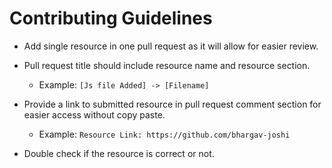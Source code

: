 # Contributing Guidelines

- Add single resource in one pull request as it will allow for easier review.

- Pull request title should include resource name and resource section.
  - Example: `[Js file Added] -> [Filename]`

- Provide a link to submitted resource in pull request comment section for easier access without copy paste.
  - Example: `Resource Link: https://github.com/bhargav-joshi`

- Double check if the resource is correct or not.
